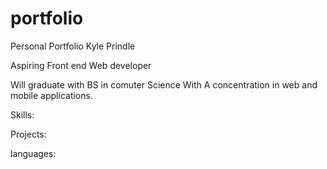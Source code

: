 # portfolio
 Personal Portfolio
 Kyle Prindle

Aspiring Front end Web developer

Will graduate with BS in comuter Science With A concentration in web and mobile applications.

Skills:

Projects:

languages:
